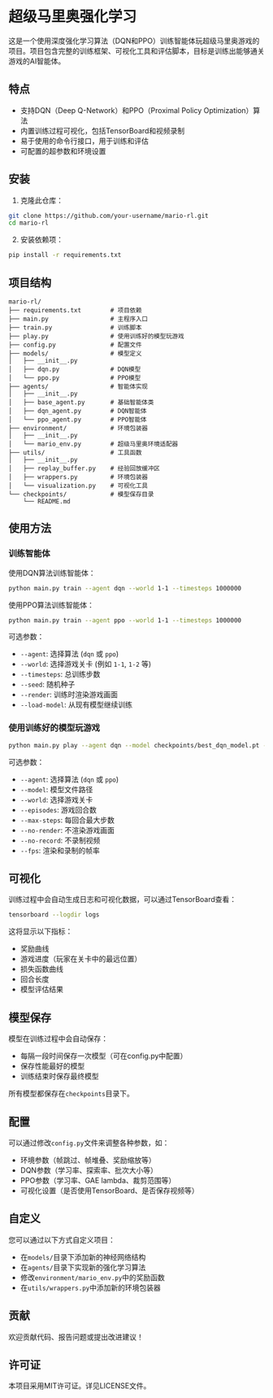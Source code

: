 # 超级马里奥强化学习

这是一个使用深度强化学习算法（DQN和PPO）训练智能体玩超级马里奥游戏的项目。项目包含完整的训练框架、可视化工具和评估脚本，目标是训练出能够通关游戏的AI智能体。

## 特点

- 支持DQN（Deep Q-Network）和PPO（Proximal Policy Optimization）算法
- 内置训练过程可视化，包括TensorBoard和视频录制
- 易于使用的命令行接口，用于训练和评估
- 可配置的超参数和环境设置

## 安装

1. 克隆此仓库：

```bash
git clone https://github.com/your-username/mario-rl.git
cd mario-rl
```

2. 安装依赖项：

```bash
pip install -r requirements.txt
```

## 项目结构

```
mario-rl/
├── requirements.txt        # 项目依赖
├── main.py                 # 主程序入口
├── train.py                # 训练脚本
├── play.py                 # 使用训练好的模型玩游戏
├── config.py               # 配置文件
├── models/                 # 模型定义
│   ├── __init__.py
│   ├── dqn.py              # DQN模型
│   └── ppo.py              # PPO模型
├── agents/                 # 智能体实现
│   ├── __init__.py
│   ├── base_agent.py       # 基础智能体类
│   ├── dqn_agent.py        # DQN智能体
│   └── ppo_agent.py        # PPO智能体
├── environment/            # 环境包装器
│   ├── __init__.py
│   └── mario_env.py        # 超级马里奥环境适配器
├── utils/                  # 工具函数
│   ├── __init__.py
│   ├── replay_buffer.py    # 经验回放缓冲区
│   ├── wrappers.py         # 环境包装器
│   └── visualization.py    # 可视化工具
└── checkpoints/            # 模型保存目录
    └── README.md
```

## 使用方法

### 训练智能体

使用DQN算法训练智能体：

```bash
python main.py train --agent dqn --world 1-1 --timesteps 1000000
```

使用PPO算法训练智能体：

```bash
python main.py train --agent ppo --world 1-1 --timesteps 1000000
```

可选参数：
- `--agent`: 选择算法 (`dqn` 或 `ppo`)
- `--world`: 选择游戏关卡 (例如 `1-1`, `1-2` 等)
- `--timesteps`: 总训练步数
- `--seed`: 随机种子
- `--render`: 训练时渲染游戏画面
- `--load-model`: 从现有模型继续训练

### 使用训练好的模型玩游戏

```bash
python main.py play --agent dqn --model checkpoints/best_dqn_model.pt --world 1-1-v0 --no-record
```

可选参数：
- `--agent`: 选择算法 (`dqn` 或 `ppo`)
- `--model`: 模型文件路径
- `--world`: 选择游戏关卡
- `--episodes`: 游戏回合数
- `--max-steps`: 每回合最大步数
- `--no-render`: 不渲染游戏画面
- `--no-record`: 不录制视频
- `--fps`: 渲染和录制的帧率

## 可视化

训练过程中会自动生成日志和可视化数据，可以通过TensorBoard查看：

```bash
tensorboard --logdir logs
```

这将显示以下指标：
- 奖励曲线
- 游戏进度（玩家在关卡中的最远位置）
- 损失函数曲线
- 回合长度
- 模型评估结果

## 模型保存

模型在训练过程中会自动保存：
- 每隔一段时间保存一次模型（可在config.py中配置）
- 保存性能最好的模型
- 训练结束时保存最终模型

所有模型都保存在`checkpoints`目录下。

## 配置

可以通过修改`config.py`文件来调整各种参数，如：
- 环境参数（帧跳过、帧堆叠、奖励缩放等）
- DQN参数（学习率、探索率、批次大小等）
- PPO参数（学习率、GAE lambda、裁剪范围等）
- 可视化设置（是否使用TensorBoard、是否保存视频等）

## 自定义

您可以通过以下方式自定义项目：
- 在`models/`目录下添加新的神经网络结构
- 在`agents/`目录下实现新的强化学习算法
- 修改`environment/mario_env.py`中的奖励函数
- 在`utils/wrappers.py`中添加新的环境包装器

## 贡献

欢迎贡献代码、报告问题或提出改进建议！

## 许可证

本项目采用MIT许可证。详见LICENSE文件。
